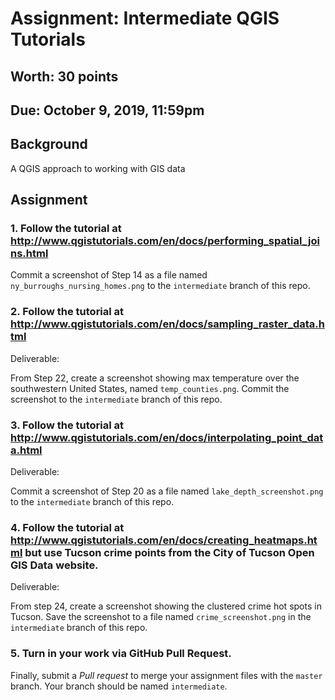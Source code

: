 # Assignment: Intermediate QGIS Tutorials
## Worth: 30 points
## Due: October 9, 2019, 11:59pm

## Background

A QGIS approach to working with GIS data

## Assignment

### 1. Follow the tutorial at http://www.qgistutorials.com/en/docs/performing_spatial_joins.html

Commit a screenshot of Step 14 as a file named `ny_burroughs_nursing_homes.png` to the `intermediate` branch of this repo.

### 2. Follow the tutorial at http://www.qgistutorials.com/en/docs/sampling_raster_data.html 

Deliverable:

From Step 22, create a screenshot showing max temperature over the southwestern United States, named `temp_counties.png`. Commit the screenshot to the `intermediate` branch of this repo.

### 3. Follow the tutorial at http://www.qgistutorials.com/en/docs/interpolating_point_data.html 

Deliverable:

Commit a screenshot of Step 20 as a file named `lake_depth_screenshot.png` to the `intermediate` branch of this repo.

### 4. Follow the tutorial at http://www.qgistutorials.com/en/docs/creating_heatmaps.html but use Tucson crime points from the City of Tucson Open GIS Data website.

Deliverable:

From step 24, create a screenshot showing the clustered crime hot spots in Tucson. Save the screenshot to a file named `crime_screenshot.png` in the `intermediate` branch of this repo.

### 5. Turn in your work via GitHub Pull Request. 

Finally, submit a *Pull request* to merge your assignment files with the `master` branch. Your branch should be named `intermediate`.
